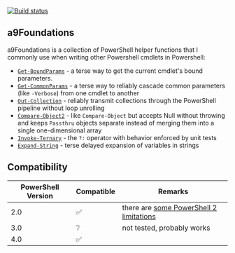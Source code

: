[![Build status](https://ci.appveyor.com/api/projects/status/q38mor7o20ejxswx?svg=true)](https://ci.appveyor.com/project/alx9r/a9foundations)

## a9Foundations

a9Foundations is a collection of PowerShell helper functions that I commonly use when writing other Powershell cmdlets in Powershell:

* [`Get-BoundParams`](https://github.com/alx9r/a9Foundations/blob/master/Functions/cmdlet.ps1) - a terse way to get the current cmdlet's bound parameters.
* [`Get-CommonParams`](https://github.com/alx9r/a9Foundations/blob/master/Functions/cmdlet.ps1) - a terse way to reliably cascade common parameters (like `-Verbose`) from one cmdlet to another
* [`Out-Collection`](https://github.com/alx9r/a9Foundations/blob/master/Functions/collection.ps1) - reliably transmit collections through the PowerShell pipeline without loop unrolling
* [`Compare-Object2`](https://github.com/alx9r/a9Foundations/blob/master/Functions/compareObject2.ps1) - like `Compare-Object` but accepts Null without throwing and keeps `Passthru` objects separate instead of merging them into a single one-dimensional array
* [`Invoke-Ternary`](https://github.com/alx9r/a9Foundations/blob/master/Functions/invoke.ps1) - the `?:` operator with behavior enforced by unit tests
* [`Expand-String`](https://github.com/alx9r/a9Foundations/blob/master/Functions/string.ps1) - terse delayed expansion of variables in strings

## Compatibility

PowerShell Version | Compatible         | Remarks
-------------------|--------------------|--------
2.0                | :white_check_mark: | there are [some PowerShell 2 limitations](https://github.com/alx9r/a9Foundations/labels/Powershell%202%20Limitation)
3.0                | :grey_question:    | not tested, probably works
4.0                | :white_check_mark: |

